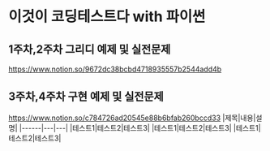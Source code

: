 # 이것이 코딩테스트다 with 파이썬
## 1주차,2주차 그리디 예제 및 실전문제
https://www.notion.so/9672dc38bcbd4718935557b2544add4b
## 3주차,4주차 구현 예제 및 실전문제
https://www.notion.so/c784726ad20545e88b6bfab260bccd33
|제목|내용|설명|
|------|---|---|
|테스트1|테스트2|테스트3|
|테스트1|테스트2|테스트3|
|테스트1|테스트2|테스트3|
